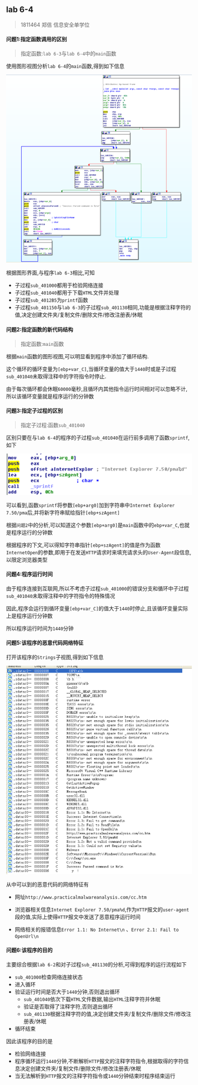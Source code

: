 ## lab 6-4

> 1811464 郑佶 信息安全单学位

#### 问题1:指定函数调用的区别

> 指定函数:`lab 6-3`与`lab 6-4`中的`main`函数

使用图形视图分析`lab 6-4`的`main`函数,得到如下信息

![](../IMG/LAB6-4-1.png)

根据图形界面,与程序`lab 6-3`相比,可知

- 子过程`sub_401000`都用于检验网络连接
- 子过程`sub_401040`都用于下载`HTML`文件并处理
- 子过程`sub_4012B5`为`printf`函数
- 子过程`sub_401150`与`lab 6-3`的子过程`sub_401130`相同,功能是根据注释字符的值,决定创建文件夹/复制文件/删除文件/修改注册表/休眠

#### 问题2:指定函数的新代码结构

> 指定函数:`main`函数

根据`main`函数的图形视图,可以明显看到程序中添加了循环结构.

这个循环的循环变量为`[ebp+var_C]`,当循环变量的值大于`1440`时或是子过程`sub_401040`未取得注释中的字符指令时停止.

由于每次循环都会休眠`60000`毫秒,且循环内其他指令运行时间相对可以忽略不计,所以该循环变量就是程序运行的分钟数

#### 问题3:指定子过程的区别

> 指定子过程:函数`sub_401040`

区别只要在与`lab 6-4`的程序的子过程`sub_401040`在运行前多调用了函数`sprintf`,如下

![](../IMG/LAB6-4-2.png)

可以看到,函数`sprintf`将参数`[ebp+arg0]`加到字符串中`Internet Explorer 7.50/pma`后,并将新字符串赋给指针`[ebp+szAgent]`

根据`问题2`中的分析,可以知道这个参数`[ebp+arg0]`是`main`函数中的`ebp+var_C`,也就是程序运行的分钟数

根据程序的下文,可以得知字符串指针`[ebp+szAgent]`的值是作为函数`InternetOpen`的参数,即用于在发送`HTTP`请求时来填充请求头的`User-Agent`段信息,以限定浏览器类型

#### 问题4:程序运行时间

由于程序连接到互联网,所以不考虑子过程`sub_401000`的错误分支和循环中子过程`sub_401040`未取得注释中的字符指令的特殊情况

因此,程序会运行到循环变量`[ebp+var_C]`的值大于`1440`时停止,且该循环变量实际上是程序运行分钟数

所以程序运行时间为`1440`分钟

#### 问题5:该程序的恶意代码网络特征

打开该程序的`Strings`子视图,得到如下信息

![](../IMG/LAB6-4-3.png)

从中可以到的恶意代码的网络特征有

- 网址`http://www.practicalmalwareanalysis.com/cc.htm`

- 浏览器相关信息`Internet Explorer 7.50/pma%d`,作为`HTTP`报文的`user-agent`段的值,实际上使得`HTTP`报文中发送了恶意程序运行时间
- 网络相关的报错信息`Error 1.1: No Internet\n` 、`Error 2.1: Fail to OpenUrl\n`

#### 问题6:该程序的目的

主要综合根据`lab 6-2`和对子过程`sub_401130`的分析,可得到程序的运行流程如下

- `sub_401000`检查网络连接状态
- 进入循环
- 验证运行时间是否大于`1440`分钟,否则退出循环
  - `sub_401040`依次下载`HTML`文件数据,输出`HTML`注释字符并休眠
  - 验证是否取得了注释字符,否则退出循环
  - `sub_401130`根据注释字符的值,决定创建文件夹/复制文件/删除文件/修改注册表/休眠
- 循环结束

因此该程序的目的是

- 检验网络连接
- 程序循环运行`1440`分钟,不断解析`HTTP`报文的注释字符指令,根据取得的字符信息决定创建文件夹/复制文件/删除文件/修改注册表/休眠
- 当无法解析到`HTTP`报文的注释字符指令或`1440`分钟结束时程序结束运行